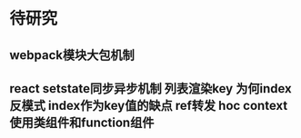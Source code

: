 # 待研究

## webpack模块大包机制

## react setstate同步异步机制 列表渲染key 为何index反模式 index作为key值的缺点  ref转发 hoc  context 使用类组件和function组件